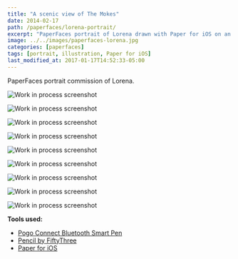 ```yaml
---
title: "A scenic view of The Mokes"
date: 2014-02-17
path: /paperfaces/lorena-portrait/
excerpt: "PaperFaces portrait of Lorena drawn with Paper for iOS on an iPad."
image: ../../images/paperfaces-lorena.jpg
categories: [paperfaces]
tags: [portrait, illustration, Paper for iOS]
last_modified_at: 2017-01-17T14:52:33-05:00
---
```


PaperFaces portrait commission of Lorena.

![Work in process screenshot](../../images/paperfaces-lorena-process-1-lg.jpg)

![Work in process screenshot](../../images/paperfaces-lorena-process-2-lg.jpg)

![Work in process screenshot](../../images/paperfaces-lorena-process-3-lg.jpg)

![Work in process screenshot](../../images/paperfaces-lorena-process-4-lg.jpg)

![Work in process screenshot](../../images/paperfaces-lorena-process-5-lg.jpg)

![Work in process screenshot](../../images/paperfaces-lorena-process-6-lg.jpg)

![Work in process screenshot](../../images/paperfaces-lorena-process-7-lg.jpg)

![Work in process screenshot](../../images/paperfaces-lorena-process-8-lg.jpg)

![Work in process screenshot](../../images/paperfaces-lorena-process-9-lg.jpg)

**Tools used:**

- [Pogo Connect Bluetooth Smart Pen](https://www.amazon.com/gp/product/B009K448L4/ref=as_li_ss_tl?ie=UTF8&camp=1789&creative=390957&creativeASIN=B009K448L4&linkCode=as2&tag=mademist-20)
- [Pencil by FiftyThree](https://amzn.to/35tCkJW)
- [Paper for iOS](https://paper.bywetransfer.com/)
